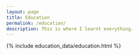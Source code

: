 ```yaml
---
layout: page
title: Education
permalink: /education/
description: This is where I learnt everything.
---
```


{% include education_data/education.html %}
